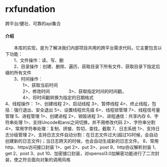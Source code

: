 # rxfundation
跨平台/健壮、可靠的api集合


#### 介绍
&emsp;&emsp;本库的实现，是为了解决我们内部项目共用的跨平台需求代码，它主要包含以下功能：   
&emsp;&emsp;1、文件操作：读、写、删  
&emsp;&emsp;2、目录操作：创建、删除、遍历、获取目录下所有文件、获取目录下指定后缀的所有文件   
&emsp;&emsp;3、时间操作：    
&emsp;&emsp;&emsp;&emsp;1>、获取当前时间    
&emsp;&emsp;&emsp;&emsp;2>、修改时间
&emsp;&emsp;&emsp;&emsp;3>、获取指定时间的时间戳，   
&emsp;&emsp;&emsp;&emsp;4>、将时间戳转换为指定的日期格式   
4、线程操作：
     1>、创建线程
     2>、启动线程
     3>、暂停线程
     4>、终止线程，包括：强行退出、安全退出
     5>、设置线程优先级
     6>、线程锁管理
     7>、线程信号量管理
5、进程管理
     1>、创建进程
     2>、销毁进程
     3>、进程通信：共享内存
6、字符串处理
	1>、支持Uncode和ansi之间切换，并不用修改代码
	2>、字符串分割
	4>、常用字符串处理：复制、拼接、剪切，查找，截取
7、日志系统
	1>、支持日志分级管理
	2>、支持日志文件自动分割：在日志文件过大(超过1G时候，会自动创建新的日志文件)；当日志跨天的时候，也会自动生成新的日志文件。
8、常用http、https访问接口封装
	1>、get
	2>、put
	3>、post
9、http协议解析封装
	1、get
	2、post
	3、put
10、加密接口封装，对openssl3.0加解密功能进行了二次封装，使之符合面向对象的调用风格